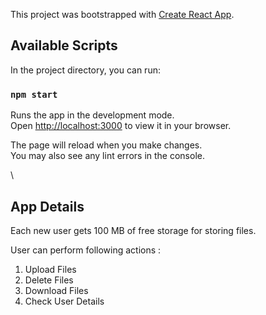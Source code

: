 This project was bootstrapped with [Create React App](https://github.com/facebook/create-react-app).

## Available Scripts

In the project directory, you can run:

### `npm start`

Runs the app in the development mode.\
Open [http://localhost:3000](http://localhost:3000) to view it in your browser.

The page will reload when you make changes.\
You may also see any lint errors in the console.

\

## App Details

Each new user gets 100 MB of free storage for storing files.

User can perform following actions :

1. Upload Files
2. Delete Files
3. Download Files
4. Check User Details
